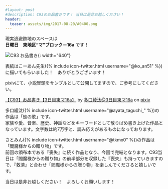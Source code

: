 ```yaml
---
#layout: post
#description: C93のお品書きです！ 当日は是非お越しください！
header:
  teaser: assets/img/2017-08-20/A0400.png
---
```

現実逃避跡地のスペースは<br>
<b>日曜日　東地区“マ”ブロック－16a</b> です！

![C93 お品書き]({{site.baseurl}}/assets/img/2017-12-28/c93.jpg){: width="640"}

表紙はこーあん先生({% include icon-twitter.html username="@ko_an51" %})に描いてもらいました！　ありがとうございます！

pixivにて、小説冒頭をサンプルとして公開してますので、ご参考にしてください。

<script src="https://source.pixiv.net/source/embed.js" data-id="66455659_90408acfa6f6809f820cf7835ba9e974" data-size="medium" data-border="on" charset="utf-8"></script><noscript><p><a href="https://www.pixiv.net/member_illust.php?mode=medium&amp;illust_id=66455659" target="_blank">【C93】お品書き【3日目東マ16a】</a> by <a href="https://www.pixiv.net/member.php?id=2457129" target="_blank">多口綾汰@3日目東マ16a</a> on <a href="https://www.pixiv.net/" target="_blank">pixiv</a></p></noscript>

多口綾汰({% include icon-twitter.html username="@ayata_taguchi_" %})の作品は「蛙の歌」です。<br>
家族や愛、音楽、歴史、神話などをキーワードとして散りばめ書き上げた作品となっています。文字数は約7万字と、読み応えがあるものになっております。

さとみん({% include icon-twitter.html username="@tkmx0" %})の作品は「閻魔様からの贈り物」です。<br>
前回の頒布本である『喪失』に続く作品となり、今回で完結となります。C93当日は「閻魔様からの贈り物」の前半部分を収録した『喪失』も持っていきますので、『救済』と合わせ「閻魔様からの贈り物」を楽しんでくださると嬉しいです。

当日は是非お越しください！　よろしくお願いします！